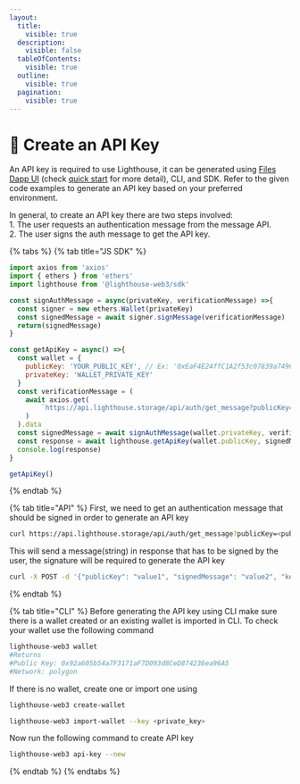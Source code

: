 ```yaml
---
layout:
  title:
    visible: true
  description:
    visible: false
  tableOfContents:
    visible: true
  outline:
    visible: true
  pagination:
    visible: true
---
```


# 🔑 Create an API Key

An API key is required to use Lighthouse, it can be generated using [Files Dapp UI](https://files.lighthouse.storage/) (check [quick start](../quick-start.md) for more detail), CLI, and SDK. Refer to the given code examples to generate an API key based on your preferred environment.&#x20;

In general, to create an API key there are two steps involved:\
1\. The user requests an authentication message from the message API.\
2\. The user signs the auth message to get the API key.

{% tabs %}
{% tab title="JS SDK" %}
```javascript
import axios from 'axios'
import { ethers } from 'ethers'
import lighthouse from '@lighthouse-web3/sdk'

const signAuthMessage = async(privateKey, verificationMessage) =>{
  const signer = new ethers.Wallet(privateKey)
  const signedMessage = await signer.signMessage(verificationMessage)
  return(signedMessage)
}

const getApiKey = async() =>{
  const wallet = {
    publicKey: 'YOUR_PUBLIC_KEY', // Ex: '0xEaF4E24ffC1A2f53c07839a74966A6611b8Cb8A1'
    privateKey: 'WALLET_PRIVATE_KEY'
  }
  const verificationMessage = (
    await axios.get(
        `https://api.lighthouse.storage/api/auth/get_message?publicKey=${wallet.publicKey}`
    )
  ).data
  const signedMessage = await signAuthMessage(wallet.privateKey, verificationMessage)
  const response = await lighthouse.getApiKey(wallet.publicKey, signedMessage)
  console.log(response)
}

getApiKey()
```
{% endtab %}

{% tab title="API" %}
First, we need to get an authentication message that should be signed in order to generate an API key

```bash
curl https://api.lighthouse.storage/api/auth/get_message?publicKey=<publicKey>
```

This will send a message(string) in response that has to be signed by the user, the signature will be required to generate the API key

```bash
curl -X POST -d '{"publicKey": "value1", "signedMessage": "value2", "keyName": "value3"}' https://api.lighthouse.storage/api/auth/create_api_key
```
{% endtab %}

{% tab title="CLI" %}
Before generating the API key using CLI make sure there is a wallet created or an existing wallet is imported in CLI. To check your wallet use the following command

```bash
lighthouse-web3 wallet
#Returns
#Public Key: 0x92a605b54a7F3171aF7D093d8CeD874236ea96A5
#Network: polygon
```

If there is no wallet, create one or import one using

```bash
lighthouse-web3 create-wallet

lighthouse-web3 import-wallet --key <private_key>
```

Now run the following command to create API key

```bash
lighthouse-web3 api-key --new
```
{% endtab %}
{% endtabs %}
